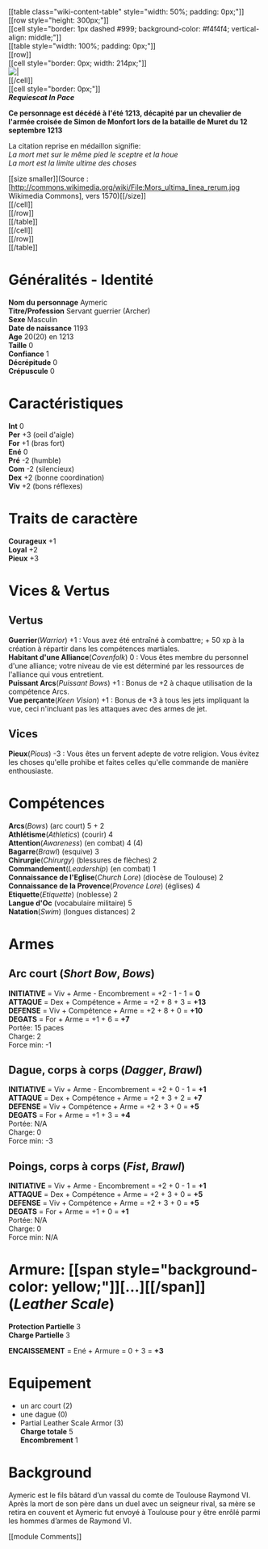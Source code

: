 [[table class="wiki-content-table" style="width: 50%; padding: 0px;"]]  
[[row style="height: 300px;"]]  
[[cell style="border: 1px dashed #999; background-color: #f4f4f4; vertical-align: middle;"]]  
[[table style="width: 100%; padding: 0px;"]]  
[[row]]  
[[cell style="border: 0px; width: 214px;"]]  
![|](http://villamanlia.wikidot.com/local--files/sandbox/Mors.jpg)  
[[/cell]]  
[[cell style="border: 0px;"]]  
***Requiescat In Pace***

**Ce personnage est décédé à l'été 1213, décapité par un chevalier de l'armée croisée de Simon de Monfort lors de la bataille de Muret du 12 septembre 1213**

La citation reprise en médaillon signifie:  
*La mort met sur le même pied le sceptre et la houe*  
*La mort est la limite ultime des choses*

[[size smaller]](Source : [http://commons.wikimedia.org/wiki/File:Mors_ultima_linea_rerum.jpg Wikimedia Commons], vers 1570)[[/size]]  
[[/cell]]  
[[/row]]  
[[/table]]  
[[/cell]]  
[[/row]]  
[[/table]]


# Généralités - Identité  
**Nom du personnage** Aymeric  
**Titre/Profession** Servant guerrier (Archer)  
**Sexe** Masculin  
**Date de naissance** 1193  
**Age** 20(20) en 1213  
**Taille** 0  
**Confiance** 1  
**Décrépitude** 0  
**Crépuscule** 0

# Caractéristiques  
**Int** 0  
**Per** +3 (oeil d'aigle)  
**For** +1 (bras fort)  
**Ené** 0  
**Pré** -2 (humble)  
**Com** -2 (silencieux)  
**Dex** +2 (bonne coordination)  
**Viv** +2 (bons réflexes)

# Traits de caractère  
**Courageux** +1  
**Loyal** +2  
**Pieux** +3

# Vices & Vertus  
## Vertus  
**Guerrier**(*Warrior*) +1 : Vous avez été entraîné à combattre; + 50 xp à la création à répartir dans les compétences martiales.  
**Habitant d'une Alliance**(*Covenfolk*) 0 : Vous êtes membre du personnel d'une alliance; votre niveau de vie est déterminé par les ressources de l'alliance qui vous entretient.  
**Puissant Arcs**(*Puissant Bows*) +1 : Bonus de +2 à chaque utilisation de la compétence Arcs.  
**Vue perçante**(*Keen Vision*) +1 : Bonus de +3 à tous les jets impliquant la vue, ceci n'incluant pas les attaques avec des armes de jet.

## Vices  
**Pieux**(*Pious*) -3 : Vous êtes un fervent adepte de votre religion. Vous évitez les choses qu'elle prohibe et faites celles qu'elle commande de manière enthousiaste.

# Compétences  
**Arcs**(*Bows*) (arc court) 5 + 2  
**Athlétisme**(*Athletics*) (courir) 4  
**Attention**(*Awareness*) (en combat) 4 (4)  
**Bagarre**(*Brawl*) (esquive) 3  
**Chirurgie**(*Chirurgy*) (blessures de flèches) 2  
**Commandement**(*Leadership*) (en combat) 1  
**Connaissance de l'Eglise**(*Church Lore*) (diocèse de Toulouse) 2  
**Connaissance de la Provence**(*Provence Lore*) (églises) 4  
**Etiquette**(*Etiquette*) (noblesse) 2  
**Langue d'Oc** (vocabulaire militaire) 5  
**Natation**(*Swim*) (longues distances) 2

# Armes

## Arc court (*Short Bow*, *Bows*)

**INITIATIVE** = Viv + Arme - Encombrement = +2 - 1 - 1 = **0**  
**ATTAQUE** = Dex + Compétence + Arme = +2 + 8 + 3 = **+13**  
**DEFENSE** = Viv + Compétence + Arme = +2 + 8 + 0 = **+10**  
**DEGATS** = For + Arme = +1 + 6 = **+7**  
Portée: 15 paces  
Charge: 2  
Force min: -1

## Dague, corps à corps (*Dagger*, *Brawl*)

**INITIATIVE** = Viv + Arme - Encombrement = +2 + 0 - 1 = **+1**  
**ATTAQUE** = Dex + Compétence + Arme = +2 + 3 + 2 = **+7**  
**DEFENSE** = Viv + Compétence + Arme = +2 + 3 + 0 = **+5**  
**DEGATS** = For + Arme = +1 + 3 = **+4**  
Portée: N/A  
Charge: 0  
Force min: -3

## Poings, corps à corps (*Fist*, *Brawl*)

**INITIATIVE** = Viv + Arme - Encombrement = +2 + 0 - 1 = **+1**  
**ATTAQUE** = Dex + Compétence + Arme = +2 + 3 + 0 = **+5**  
**DEFENSE** = Viv + Compétence + Arme = +2 + 3 + 0 = **+5**  
**DEGATS** = For + Arme = +1 + 0 = **+1**  
Portée: N/A  
Charge: 0  
Force min: N/A

# Armure: [[span style="background-color: yellow;"]][...][[/span]] (*Leather Scale*)  
**Protection Partielle** 3  
**Charge Partielle** 3

**ENCAISSEMENT** = Ené + Armure = 0 + 3 = **+3** 

# Equipement  
* un arc court (2)  
* une dague (0)  
* Partial Leather Scale Armor (3)  
**Charge totale** 5  
**Encombrement** 1

# Background  
Aymeric est le fils bâtard d’un vassal du comte de Toulouse Raymond VI. Après la mort de son père dans un duel avec un seigneur rival, sa mère se retira en couvent et Aymeric fut envoyé à Toulouse pour y être enrôlé parmi les hommes d’armes de Raymond VI.

[[module Comments]]  